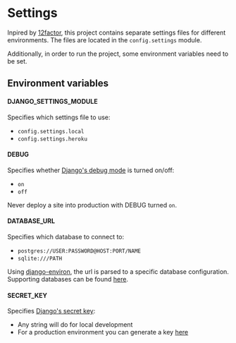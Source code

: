 # Settings

Inpired by [12factor](https://www.12factor.net/config), this project contains separate settings files for different environments.
The files are located in the `config.settings` module.

Additionally, in order to run the project, some environment variables need to be set.


## Environment variables

#### DJANGO_SETTINGS_MODULE

Specifies which settings file to use:

* `config.settings.local`
* `config.settings.heroku`

#### DEBUG
Specifies whether [Django's debug mode](https://docs.djangoproject.com/en/3.1/ref/settings/#debug) is turned on/off:
* `on`
* `off`

Never deploy a site into production with DEBUG turned `on`.


#### DATABASE_URL
Specifies which database to connect to:
* `postgres://USER:PASSWORD@HOST:PORT/NAME`
* `sqlite:///PATH`

Using [django-environ](https://django-environ.readthedocs.io/en/latest/), the url is parsed to a specific database configuration. 
Supporting databases can be found [here](https://django-environ.readthedocs.io/en/latest/#documentation).

#### SECRET_KEY
Specifies [Django's secret key](https://docs.djangoproject.com/en/3.1/ref/settings/#std:setting-SECRET_KEY):
* Any string will do for local development
* For a production environment you can generate a key [here](https://djecrety.ir/) 
